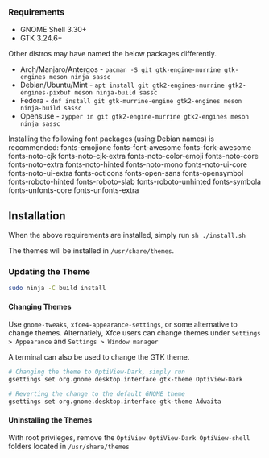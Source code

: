 ### Requirements

- GNOME Shell 3.30+
- GTK 3.24.6+

Other distros may have named the below packages differently.

* Arch/Manjaro/Antergos - `pacman -S git gtk-engine-murrine gtk-engines meson ninja sassc`
* Debian/Ubuntu/Mint - `apt install git gtk2-engines-murrine gtk2-engines-pixbuf meson ninja-build sassc`
* Fedora - `dnf install git gtk-murrine-engine gtk2-engines meson ninja-build sassc`
* Opensuse - `zypper in git gtk2-engine-murrine gtk2-engines meson ninja sassc`

Installing the following font packages (using Debian names) is recommended: fonts-emojione fonts-font-awesome fonts-fork-awesome fonts-noto-cjk fonts-noto-cjk-extra fonts-noto-color-emoji fonts-noto-core fonts-noto-extra fonts-noto-hinted fonts-noto-mono fonts-noto-ui-core fonts-noto-ui-extra fonts-octicons fonts-open-sans fonts-opensymbol fonts-roboto-hinted fonts-roboto-slab fonts-roboto-unhinted fonts-symbola fonts-unfonts-core fonts-unfonts-extra

## Installation

When the above requirements are installed, simply run `sh ./install.sh`

The themes will be installed in `/usr/share/themes`.

### Updating the Theme

```bash
sudo ninja -C build install
```

#### Changing Themes

Use `gnome-tweaks`, `xfce4-appearance-settings`, or some alternative to change themes. Alternatiely, Xfce users can change themes under `Settings > Appearance` and `Settings > Window manager`

A terminal can also be used to change the GTK theme.

```bash
# Changing the theme to OptiView-Dark, simply run
gsettings set org.gnome.desktop.interface gtk-theme OptiView-Dark

# Reverting the change to the default GNOME theme
gsettings set org.gnome.desktop.interface gtk-theme Adwaita
```

#### Uninstalling the Themes

With root privileges, remove the `OptiView OptiView-Dark OptiView-shell` folders located in `/usr/share/themes`

